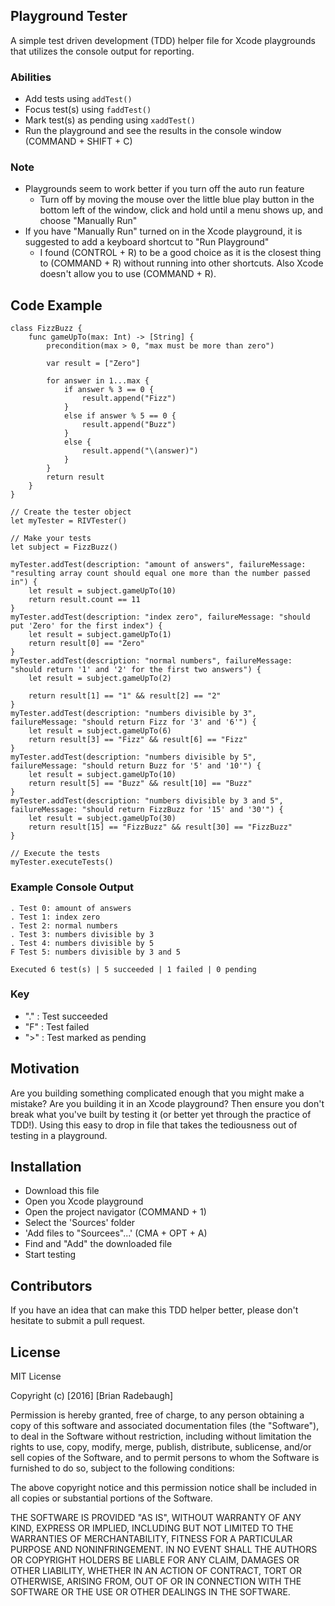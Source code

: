## Playground Tester

A simple test driven development (TDD) helper file for Xcode playgrounds that utilizes the console output for reporting.

### Abilities
- Add tests using `addTest()`
- Focus test(s) using `faddTest()`
- Mark test(s) as pending using `xaddTest()`
- Run the playground and see the results in the console window (COMMAND + SHIFT + C)

### Note
- Playgrounds seem to work better if you turn off the auto run feature
	- Turn off by moving the mouse over the little blue play button in the bottom left of the window, click and hold until a menu shows up, and choose "Manually Run"
- If you have "Manually Run" turned on in the Xcode playground, it is suggested to add a keyboard shortcut to "Run Playground"
	- I found (CONTROL + R) to be a good choice as it is the closest thing to (COMMAND + R) without running into other shortcuts. Also Xcode doesn't allow you to use (COMMAND + R).

## Code Example

```
class FizzBuzz {
    func gameUpTo(max: Int) -> [String] {
        precondition(max > 0, "max must be more than zero")
        
        var result = ["Zero"]
        
        for answer in 1...max {
            if answer % 3 == 0 {
                result.append("Fizz")
            }
            else if answer % 5 == 0 {
                result.append("Buzz")
            }
            else {
                result.append("\(answer)")
            }
        }
        return result
    }
}

// Create the tester object
let myTester = RIVTester()

// Make your tests
let subject = FizzBuzz()

myTester.addTest(description: "amount of answers", failureMessage: "resulting array count should equal one more than the number passed in") {
    let result = subject.gameUpTo(10)
    return result.count == 11
}
myTester.addTest(description: "index zero", failureMessage: "should put 'Zero' for the first index") {
    let result = subject.gameUpTo(1)
    return result[0] == "Zero"
}
myTester.addTest(description: "normal numbers", failureMessage: "should return '1' and '2' for the first two answers") {
    let result = subject.gameUpTo(2)
    
    return result[1] == "1" && result[2] == "2"
}
myTester.addTest(description: "numbers divisible by 3", failureMessage: "should return Fizz for '3' and '6'") {
    let result = subject.gameUpTo(6)
    return result[3] == "Fizz" && result[6] == "Fizz"
}
myTester.addTest(description: "numbers divisible by 5", failureMessage: "should return Buzz for '5' and '10'") {
    let result = subject.gameUpTo(10)
    return result[5] == "Buzz" && result[10] == "Buzz"
}
myTester.addTest(description: "numbers divisible by 3 and 5", failureMessage: "should return FizzBuzz for '15' and '30'") {
    let result = subject.gameUpTo(30)
    return result[15] == "FizzBuzz" && result[30] == "FizzBuzz"
}

// Execute the tests
myTester.executeTests()
```

### Example Console Output

```
. Test 0: amount of answers
. Test 1: index zero
. Test 2: normal numbers
. Test 3: numbers divisible by 3
. Test 4: numbers divisible by 5
F Test 5: numbers divisible by 3 and 5

Executed 6 test(s) | 5 succeeded | 1 failed | 0 pending
```

### Key
 - "." : Test succeeded
 - "F" : Test failed
 - ">" : Test marked as pending

## Motivation

Are you building something complicated enough that you might make a mistake? Are you building it in an Xcode playground? Then ensure you don't break what you've built by testing it (or better yet through the practice of TDD!). Using this easy to drop in file that takes the tediousness out of testing in a playground.

## Installation

- Download this file
- Open you Xcode playground
- Open the project navigator (COMMAND + 1)
- Select the 'Sources' folder
- 'Add files to "Sourcees"...' (CMA + OPT + A)
- Find and "Add" the downloaded file
- Start testing

## Contributors

If you have an idea that can make this TDD helper better, please don't hesitate to submit a pull request.

## License

MIT License

Copyright (c) [2016] [Brian Radebaugh]

Permission is hereby granted, free of charge, to any person obtaining a copy
of this software and associated documentation files (the "Software"), to deal
in the Software without restriction, including without limitation the rights
to use, copy, modify, merge, publish, distribute, sublicense, and/or sell
copies of the Software, and to permit persons to whom the Software is
furnished to do so, subject to the following conditions:

The above copyright notice and this permission notice shall be included in all
copies or substantial portions of the Software.

THE SOFTWARE IS PROVIDED "AS IS", WITHOUT WARRANTY OF ANY KIND, EXPRESS OR
IMPLIED, INCLUDING BUT NOT LIMITED TO THE WARRANTIES OF MERCHANTABILITY,
FITNESS FOR A PARTICULAR PURPOSE AND NONINFRINGEMENT. IN NO EVENT SHALL THE
AUTHORS OR COPYRIGHT HOLDERS BE LIABLE FOR ANY CLAIM, DAMAGES OR OTHER
LIABILITY, WHETHER IN AN ACTION OF CONTRACT, TORT OR OTHERWISE, ARISING FROM,
OUT OF OR IN CONNECTION WITH THE SOFTWARE OR THE USE OR OTHER DEALINGS IN THE
SOFTWARE.